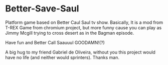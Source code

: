 # Better-Save-Saul
Platform game based on Better Caul Saul tv show. Basically, It is a mod from T-REX Game from chromium project, but more funny cause you can play as Jimmy Mcgill trying to cross desert as in the Bagman episode. 

Have fun and Better Call Saauuul GOODAMN!(?)


A big hug to my friend Gabriel de Oliveira, without you this project would have no life (and neither would sprinters). Thanks man. 


